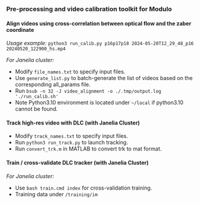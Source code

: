 ### Pre-processing and video calibration toolkit for Modulo

#### Align videos using cross-correlation between optical flow and the zaber coordinate
*Usage example:*
`python3 run_calib.py p16p17p18 2024-05-20T12_29_48_p16 20240520_122900_hs.mp4`

*For Janelia cluster:*
- Modify `file_names.txt` to specify input files.   
- Use `generate_list.py` to batch-generate the list of videos based on the corresponding all_params file.   
- Run `bsub -n 32 -J video_alignment -o ./.tmp/output.log './run_calib.sh'`   
- Note Python3.10 environment is located under `~/local` if python3.10 cannot be found.   

#### Track high-res video with DLC (with Janelia Cluster)
- Modify `track_names.txt` to specify input files.   
- Run `python3 run_track.py` to launch tracking.   
- Run `convert_trk.m` in MATLAB to convert trk to mat format.

#### Train / cross-validate DLC tracker (with Janelia Cluster)
*For Janelia cluster:*
- Use `bash train.cmd index` for cross-validation training.   
- Training data under `/training/im`

